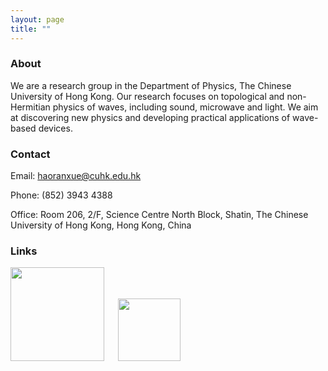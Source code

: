 ```yaml
---
layout: page
title: ""
---
```


### About

We are a research group in the Department of Physics, The Chinese University of Hong Kong. Our research focuses on topological and non-Hermitian physics of waves, including sound, microwave and light. We aim at discovering new physics and developing practical applications of wave-based devices.

### Contact
Email: haoranxue@cuhk.edu.hk

Phone: (852) 3943 4388

Office: Room 206, 2/F, Science Centre North Block, Shatin, The Chinese University of Hong Kong, Hong Kong, China

### Links

[<img src="https://github.com/user-attachments/assets/09fc65c0-d8ad-4fbb-bbf0-d4a362f237b9" width="150">](https://scholar.google.com/citations?user=NyAyLpIAAAAJ&hl=en)
&emsp;
[<img src="https://github.com/user-attachments/assets/6b616f05-f091-42a9-a947-647085e46206" width="100">](https://orcid.org/0000-0002-1040-1137)


